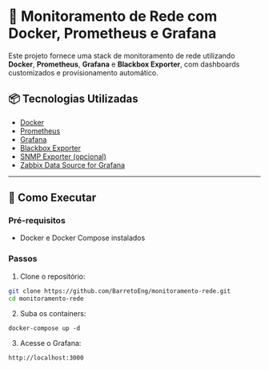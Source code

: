 # 📡 Monitoramento de Rede com Docker, Prometheus e Grafana

Este projeto fornece uma stack de monitoramento de rede utilizando **Docker**, **Prometheus**, **Grafana** e **Blackbox Exporter**, com dashboards customizados e provisionamento automático.

## 📦 Tecnologias Utilizadas

- [Docker](https://www.docker.com/)
- [Prometheus](https://prometheus.io/)
- [Grafana](https://grafana.com/)
- [Blackbox Exporter](https://github.com/prometheus/blackbox_exporter)
- [SNMP Exporter (opcional)](https://github.com/prometheus/snmp_exporter)
- [Zabbix Data Source for Grafana](https://grafana.com/grafana/plugins/alexanderzobnin-zabbix-app/)

---

## 🚀 Como Executar

### Pré-requisitos

- Docker e Docker Compose instalados

### Passos

1. Clone o repositório:

```bash
git clone https://github.com/BarretoEng/monitoramento-rede.git
cd monitoramento-rede
```

2. Suba os containers:

```
docker-compose up -d
```

3. Acesse o Grafana:
```
http://localhost:3000
```
